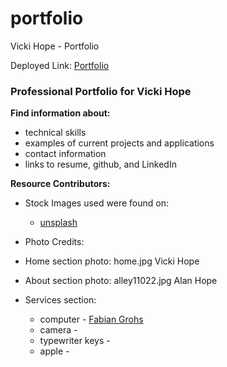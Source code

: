 # portfolio
Vicki Hope - Portfolio

Deployed Link: [Portfolio](https://vwhope.github.io/portfolio/)

### Professional Portfolio for Vicki Hope

**Find information about:**
* technical skills
* examples of current projects and applications
* contact information
* links to resume, github, and LinkedIn

**Resource Contributors:**
* Stock Images used were found on:
  * [unsplash](https://unsplash.com/)

* Photo Credits:
* Home section photo: home.jpg Vicki Hope
* About section photo: alley11022.jpg Alan Hope
* Services section:
    * computer - [Fabian Grohs](https://unsplash.com/@grohsfabian?utm_medium=referral&utm_campaign=photographer-credit&utm_content=creditBadge)
    * camera - 
    * typewriter keys - 
    * apple - 





